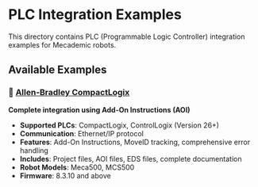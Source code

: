 # PLC Integration Examples

This directory contains PLC (Programmable Logic Controller) integration examples for Mecademic robots.

## Available Examples

### 🔧 [Allen-Bradley CompactLogix](./Allen-Bradley-CompactLogix/)
**Complete integration using Add-On Instructions (AOI)**
- **Supported PLCs**: CompactLogix, ControlLogix (Version 26+)
- **Communication**: Ethernet/IP protocol
- **Features**: Add-On Instructions, MoveID tracking, comprehensive error handling
- **Includes**: Project files, AOI files, EDS files, complete documentation
- **Robot Models**: Meca500, MCS500
- **Firmware**: 8.3.10 and above
